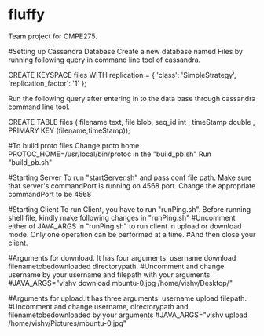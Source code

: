 # fluffy
Team project for CMPE275.

#Setting up Cassandra Database
Create a new database named Files by running following query in command line tool of cassandra.

CREATE KEYSPACE files WITH replication = {
      'class': 'SimpleStrategy',
      'replication_factor': '1'
    };
    
Run the following query after entering in to the data base through cassandra command line tool.

CREATE TABLE files ( filename text, file blob,  seq_id int , timeStamp double ,  PRIMARY KEY (filename,timeStamp));



#To build proto files
Change proto home PROTOC_HOME=/usr/local/bin/protoc in the "build_pb.sh"
Run "build_pb.sh"

#Starting Server
To run "startServer.sh" and pass conf file path. Make sure that server's commandPort is running on 4568 port.
Change the appropriate commandPort to be 4568 

#Starting Client
To run Client, you have to run "runPing.sh". Before running shell file, kindly make following changes in "runPing.sh"
#Uncomment either of JAVA_ARGS in "runPing.sh" to run client in upload or download mode. Only one operation can be performed at a time. 
#And then close your client.

#Arguments for download. It has four arguments: username download filenametobedownloaded directorypath. 
#Uncomment and change username by your username and filepath with your arguments.
#JAVA_ARGS="vishv download mbuntu-0.jpg /home/vishv/Desktop/"

#Arguments for upload.It has three arguments: username upload filepath. 
#Uncomment and change  username, directorypath and filenametobedownloaded by your arguments
#JAVA_ARGS="vishv upload /home/vishv/Pictures/mbuntu-0.jpg"


